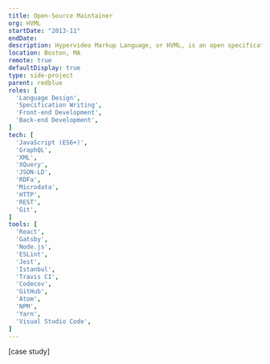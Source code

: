 ```yaml
---
title: Open-Source Maintainer
org: HVML
startDate: "2013-11"
endDate:
description: Hypervideo Markup Language, or HVML, is an open specification that provides a syntax for describing visual media such as films, TV series, or web videos. It can be used in XML databases to make video libraries searchable. It can also be used on the Front-end to annotate videos with time-based content and UI.
location: Boston, MA
remote: true
defaultDisplay: true
type: side-project
parent: redblue
roles: [
  'Language Design',
  'Specification Writing',
  'Front-end Development',
  'Back-end Development',
]
tech: [
  'JavaScript (ES6+)',
  'GraphQL',
  'XML',
  'XQuery',
  'JSON-LD',
  'RDFa',
  'Microdata',
  'HTTP',
  'REST',
  'Git',
]
tools: [
  'React',
  'Gatsby',
  'Node.js',
  'ESLint',
  'Jest',
  'Istanbul',
  'Travis CI',
  'Codecov',
  'GitHub',
  'Atom',
  'NPM',
  'Yarn',
  'Visual Studio Code',
]
---
```


[case study]
